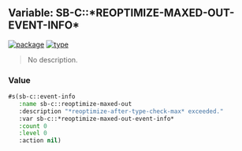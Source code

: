 ## Variable: SB-C::\*REOPTIMIZE-MAXED-OUT-EVENT-INFO\*
[![package](https://img.shields.io/badge/Package-SB--C-5f9ea0.svg?style=social&colorA=999999)](../) [![type](https://img.shields.io/badge/Type-Variable-5f9ea0.svg?style=social&colorA=999999)](../#variable) 

> No description.

### Value
```cl
#s(sb-c::event-info
   :name sb-c::reoptimize-maxed-out
   :description "*reoptimize-after-type-check-max* exceeded."
   :var sb-c::*reoptimize-maxed-out-event-info*
   :count 0
   :level 0
   :action nil)
```

